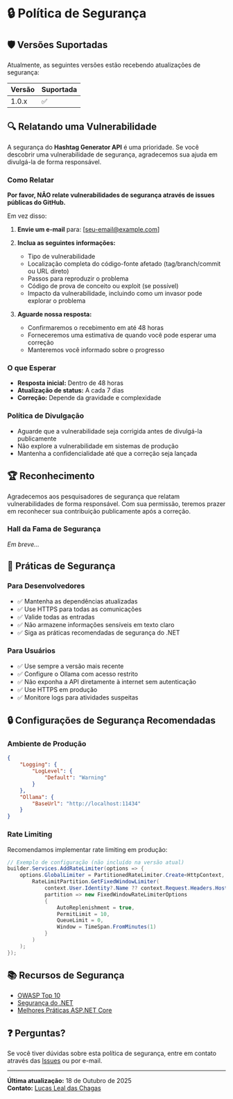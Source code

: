 # 🔒 Política de Segurança

## 🛡️ Versões Suportadas

Atualmente, as seguintes versões estão recebendo atualizações de segurança:

| Versão | Suportada          |
| ------ | ------------------ |
| 1.0.x  | :white_check_mark: |

## 🔍 Relatando uma Vulnerabilidade

A segurança do **Hashtag Generator API** é uma prioridade. Se você descobrir uma vulnerabilidade de segurança, agradecemos sua ajuda em divulgá-la de forma responsável.

### Como Relatar

**Por favor, NÃO relate vulnerabilidades de segurança através de issues públicas do GitHub.**

Em vez disso:

1. **Envie um e-mail** para: [seu-email@example.com]
2. **Inclua as seguintes informações:**

    - Tipo de vulnerabilidade
    - Localização completa do código-fonte afetado (tag/branch/commit ou URL direto)
    - Passos para reproduzir o problema
    - Código de prova de conceito ou exploit (se possível)
    - Impacto da vulnerabilidade, incluindo como um invasor pode explorar o problema

3. **Aguarde nossa resposta:**
    - Confirmaremos o recebimento em até 48 horas
    - Forneceremos uma estimativa de quando você pode esperar uma correção
    - Manteremos você informado sobre o progresso

### O que Esperar

-   **Resposta inicial:** Dentro de 48 horas
-   **Atualização de status:** A cada 7 dias
-   **Correção:** Depende da gravidade e complexidade

### Política de Divulgação

-   Aguarde que a vulnerabilidade seja corrigida antes de divulgá-la publicamente
-   Não explore a vulnerabilidade em sistemas de produção
-   Mantenha a confidencialidade até que a correção seja lançada

## 🏆 Reconhecimento

Agradecemos aos pesquisadores de segurança que relatam vulnerabilidades de forma responsável. Com sua permissão, teremos prazer em reconhecer sua contribuição publicamente após a correção.

### Hall da Fama de Segurança

_Em breve..._

## 🔐 Práticas de Segurança

### Para Desenvolvedores

-   ✅ Mantenha as dependências atualizadas
-   ✅ Use HTTPS para todas as comunicações
-   ✅ Valide todas as entradas
-   ✅ Não armazene informações sensíveis em texto claro
-   ✅ Siga as práticas recomendadas de segurança do .NET

### Para Usuários

-   ✅ Use sempre a versão mais recente
-   ✅ Configure o Ollama com acesso restrito
-   ✅ Não exponha a API diretamente à internet sem autenticação
-   ✅ Use HTTPS em produção
-   ✅ Monitore logs para atividades suspeitas

## 🔒 Configurações de Segurança Recomendadas

### Ambiente de Produção

```json
{
    "Logging": {
        "LogLevel": {
            "Default": "Warning"
        }
    },
    "Ollama": {
        "BaseUrl": "http://localhost:11434"
    }
}
```

### Rate Limiting

Recomendamos implementar rate limiting em produção:

```csharp
// Exemplo de configuração (não incluído na versão atual)
builder.Services.AddRateLimiter(options => {
    options.GlobalLimiter = PartitionedRateLimiter.Create<HttpContext, string>(context =>
        RateLimitPartition.GetFixedWindowLimiter(
            context.User.Identity?.Name ?? context.Request.Headers.Host.ToString(),
            partition => new FixedWindowRateLimiterOptions
            {
                AutoReplenishment = true,
                PermitLimit = 10,
                QueueLimit = 0,
                Window = TimeSpan.FromMinutes(1)
            }
        )
    );
});
```

## 📚 Recursos de Segurança

-   [OWASP Top 10](https://owasp.org/www-project-top-ten/)
-   [Segurança do .NET](https://docs.microsoft.com/pt-br/dotnet/standard/security/)
-   [Melhores Práticas ASP.NET Core](https://docs.microsoft.com/pt-br/aspnet/core/security/)

## ❓ Perguntas?

Se você tiver dúvidas sobre esta política de segurança, entre em contato através das [Issues](https://github.com/LucasLDC/hashtag-generator-api/issues) ou por e-mail.

---

**Última atualização:** 18 de Outubro de 2025  
**Contato:** [Lucas Leal das Chagas](https://www.linkedin.com/in/lucas-leal-das-chagas-3424a2210/)
